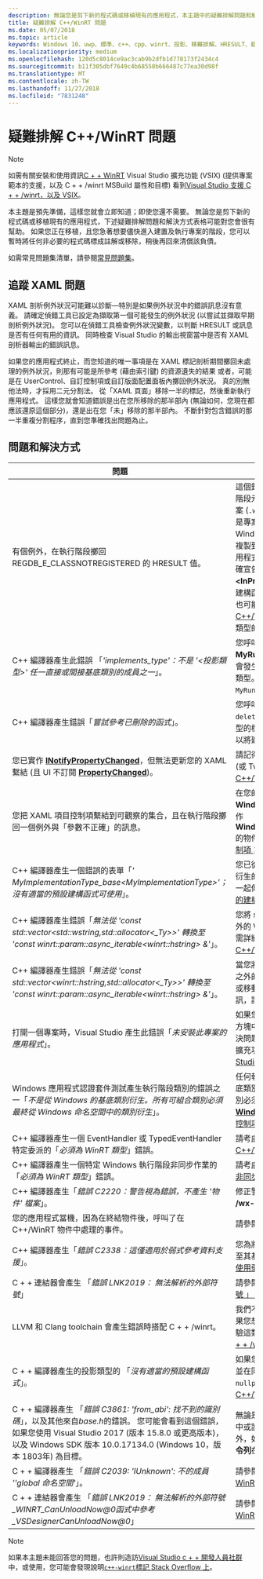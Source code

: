 ```yaml
---
description: 無論您是剪下新的程式碼或移植現有的應用程式，本主題中的疑難排解問題和解決方式表格可能對您會很有幫助。
title: 疑難排解 C++/WinRT 問題
ms.date: 05/07/2018
ms.topic: article
keywords: Windows 10、uwp、標準、c++、cpp、winrt、投影、移難排解、HRESULT、錯誤
ms.localizationpriority: medium
ms.openlocfilehash: 120d5c8014ce9ac3cab9b2dfb1d778173f2434c4
ms.sourcegitcommit: b11f305dbf7649c4b68550b666487c77ea30d98f
ms.translationtype: MT
ms.contentlocale: zh-TW
ms.lasthandoff: 11/27/2018
ms.locfileid: "7831248"
---
```

# <a name="troubleshooting-cwinrt-issues"></a>疑難排解 C++/WinRT 問題

> [!NOTE]
> 如需有關安裝和使用資訊[C + + WinRT](/windows/uwp/cpp-and-winrt-apis/intro-to-using-cpp-with-winrt) Visual Studio 擴充功能 (VSIX) (提供專案範本的支援，以及 C + + /winrt MSBuild 屬性和目標) 看到[Visual Studio 支援 C + + /winrt，以及 VSIX](intro-to-using-cpp-with-winrt.md#visual-studio-support-for-cwinrt-and-the-vsix)。

本主題是預先準備，這樣您就會立即知道；即使您還不需要。 無論您是剪下新的程式碼或移植現有的應用程式，下述疑難排解問題和解決方式表格可能對您會很有幫助。 如果您正在移植，且您急著想要儘快進入建置及執行專案的階段，您可以暫時將任何非必要的程式碼標成註解或移除，稍後再回來清償該負債。

如需常見問題集清單，請參閱[常見問題集](faq.md)。

## <a name="tracking-down-xaml-issues"></a>追蹤 XAML 問題
XAML 剖析例外狀況可能難以診斷&mdash;特別是如果例外狀況中的錯誤訊息沒有意義。 請確定偵錯工具已設定為擷取第一個可能發生的例外狀況 (以嘗試並擷取早期剖析例外狀況)。 您可以在偵錯工具檢查例外狀況變數，以判斷 HRESULT 或訊息是否有任何有用的資訊。 同時檢查 Visual Studio 的輸出視窗當中是否有 XAML 剖析器輸出的錯誤訊息。

如果您的應用程式終止，而您知道的唯一事項是在 XAML 標記剖析期間擲回未處理的例外狀況，則那有可能是所參考 (藉由索引鍵) 的資源遺失的結果 或者，可能是在 UserControl、自訂控制項或自訂版面配置面板內擲回例外狀況。 真的別無他法時，才採用二元分割法。 從「XAML 頁面」移除一半的標記，然後重新執行應用程式。 這樣您就會知道錯誤是出在您所移除的那半部內 (無論如何，您現在都應該還原這個部分)，還是出在您「未」移除的那半部內。 不斷針對包含錯誤的那一半重複分割程序，直到您準確找出問題為止。

## <a name="symptoms-and-remedies"></a>問題和解決方式
| 問題 | 解決方式 |
|---------|--------|
| 有個例外，在執行階段擲回 REGDB_E_CLASSNOTREGISTERED 的 HRESULT 值。 | 這個錯誤的其中一個原因是無法載入您的 Windows 執行階段元件。 請確定元件的 Windows 執行階段中繼資料檔案 (`.winmd`) 具有與元件二進位相同的名稱 ( `.dll`)，這也是專案名稱以及根命名空間的名稱。 也會確保，Windows 執行階段中繼資料和二進位已由建置程序正確複製到使用中應用程式`Appx`資料夾。 並且確認使用中的應用程式 `AppxManifest.xml`(也在`Appx`資料夾) 包含一個正確宣告啟動類別與二進位檔案名稱的 **&lt;InProcessServer&gt;** 元素。 如果您透過投影類型的預設建構函式犯了具現化一個本機實作執行階段類別的錯誤，也可能會發生這個錯誤。 請參閱 [XAML 控制項；繫結至 C++/WinRT 屬性](binding-property.md) 了解如何正確此時使用該案例中的投影類型的詳細資訊。 |
| C++ 編譯器產生此錯誤 「*'implements_type'：不是 '&lt;投影類型&gt;' 任一直接或間接基底類別的成員之一*」。 | 您呼叫 **make** 實作類型的不完整命名空間名稱 (例如，**MyRuntimeClass**)，且您尚未包含該類型的標頭時，便會發生此情況。 編譯器解譯 **MyRuntimeClass** 做為投影類型。 解決方案會包含適用於您實作類型的標頭 (例如，`MyRuntimeClass.h`)。 |
| C++ 編譯器產生錯誤「*嘗試參考已刪除的函式*」。 | 您呼叫 **make** 且您做為範本參數傳遞的實作類型有一個 `= delete` 預設建構函式時，便會發生此情況。 編輯實作類型的標頭檔案，並變更 `= delete` 為 `= default`。 您也可以將建構函式新增至適用於執行階段類別的 IDL。 |
| 您已實作 [**INotifyPropertyChanged**](/uwp/api/windows.ui.xaml.data.inotifypropertychanged)，但無法更新您的 XAML 繫結 (且 UI 不訂閱 [**PropertyChanged**](/uwp/api/windows.ui.xaml.data.inotifypropertychanged.PropertyChanged))。 | 請記得在 XAML 標記中的繫結運算式上設定 `Mode=OneWay` (或 TwoWay)。 請參閱 [XAML 控制項；繫結一個 C++/WinRT 屬性](binding-property.md)。 |
| 您把 XAML 項目控制項繫結到可觀察的集合，且在執行階段擲回一個例外與「參數不正確」的訊息。 | 在您的 IDL 和實作中，宣告任何可觀察的集合做為類型 **Windows.Foundation.Collections.IVector<IInspectable>**。 但傳回實作 **Windows.Foundation.Collections.IObservableVector<T>** 的物件，其中 T 為您的元素類型。 請參閱 [XAML 項目控制項；繫結一個 C++/WinRT 集合](binding-collection.md)。  |
| C++ 編譯器產生一個錯誤的表單「*' MyImplementationType_base&lt;MyImplementationType&gt;'；沒有適當的預設建構函式可使用*」。|您已從有一個非小型建構函式衍生時，這可能會發生。 您衍生的類型建構函式需要與需要基本類型建構函式的參數一起傳遞。 如需一個已執行的範例，請參閱 [從一個不小的建構函式衍生](author-apis.md#deriving-from-a-type-that-has-a-non-default-constructor)。|
| C++ 編譯器產生錯誤「*無法從 'const std::vector&lt;std::wstring,std::allocator&lt;_Ty&gt;&gt;' 轉換至 'const winrt::param::async_iterable&lt;winrt::hstring&gt; &'*」。|您將 std::wstring 的 std::vector 傳遞到除了一個集合之外的 Windows 執行階段 API，便可能會發生此情況。 如需詳細資訊，請參閱 [標準 C++ 資料類型與 C++/WinRT](std-cpp-data-types.md)。|
| C++ 編譯器產生錯誤「*無法從 'const std::vector&lt;winrt::hstring,std::allocator&lt;_Ty&gt;&gt;' 轉換至 'const winrt::param::async_iterable&lt;winrt::hstring&gt; &'*」。|當您將 winrt::hstring 的 std::vector 傳遞至除了一個集合之外的 Windows 執行階段 API，且您已沒有將向量複製或移動到非同步被呼叫者，便會發生此情況。 如需詳細資訊，請參閱 [標準 C++ 資料類型與 C++/WinRT](std-cpp-data-types.md)。|
| 打開一個專案時，Visual Studio 產生此錯誤「*未安裝此專案的應用程式*」。|如果您尚未開始，您需要從 Visual Studio 的**新專案**對話方塊中安裝 **C++ 開發 Windows 通用工具**。 如果無法解決問題，則此專案可能取決於 C++/WinRT Visual Studio 擴充功能 (VSIX) (請查閱[適用於 C++/WinRT 的 Visual Studio 支援，以及 VSIX](intro-to-using-cpp-with-winrt.md#visual-studio-support-for-cwinrt-and-the-vsix))。|
| Windows 應用程式認證套件測試產生執行階段類別的錯誤之一「*不是從 Windows 的基底類別衍生。所有可組合類別必須最終從 Windows 命名空間中的類別衍生*」。|任何執行階段類別 （在您的應用程式中宣告） 衍生自基底類別，稱為 「*可組合*類別。 可組合類別的最終基底類別必須是來自 windows.* 命名空間; 的類型例如， [**Windows.UI.Xaml.DependencyObject**](/uwp/api/windows.ui.xaml.dependencyobject)。 請參閱[XAML 控制項; 繫結至 C + + /winrt 屬性](binding-property.md)如需詳細資訊。|
| C++ 編譯器產生一個 EventHandler 或 TypedEventHandler 特定委派的「*必須為 WinRT 類型*」錯誤。|請考慮改用 **winrt::delegate&lt;...T&gt;**。 請參閱 [在 C++/WinRT 中撰寫事件](author-events.md)。|
| C++ 編譯器產生一個特定 Windows 執行階段非同步作業的「*必須為 WinRT 類型*」錯誤。|請考慮改傳回平行模式程式庫 (PPL) [**工作**](https://msdn.microsoft.com/library/hh750113)。 請查閱[並行和非同步作業](concurrency.md)。|
| C++ 編譯器產生「*錯誤 C2220：警告視為錯誤，不產生 '物件' 檔案*」。|修正警告，或設定**C/c + +**>**一般**>以**警告為錯誤****否 (/ /wx-)**。|
| 您的應用程式當機，因為在終結物件後，呼叫了在 C++/WinRT 物件中處理的事件。|請參閱[安全地存取*此*指標與事件處理委派](weak-references.md#safely-accessing-the-this-pointer-with-an-event-handling-delegate)。|
| C++ 編譯器產生「*錯誤 C2338：這僅適用於弱式參考資料支援*」。|您為將 **winrt::no_weak_ref** 標記結構做為範本引數傳遞至其基底類別的類型，要求一個弱式參考資料。 請參閱[不使用弱式參考資料支援](weak-references.md#opting-out-of-weak-reference-support)。|
| C + + 連結器會產生 「*錯誤 LNK2019： 無法解析的外部符號*」|請參閱[為何連結器給我 「 LNK2019： 無法解析的外部符號 」 錯誤？](faq.md#why-is-the-linker-giving-me-a-lnk2019-unresolved-external-symbol-error)。|
| LLVM 和 Clang toolchain 會產生錯誤時搭配 C + + /winrt。|我們不支援 LLVM 和 Clang toolchain C + /winrt，但如果您想要模擬我們如何使用它在內部，則您可能會嘗試實驗這類中所述的其中一個[可以使用 LLVM/Clang 來編譯 C + + /winrt？](faq.md#can-i-use-llvmclang-to-compile-with-cwinrt)。|
| C + + 編譯器產生的投影類型的 「*沒有適當的預設建構函式*」。 | 如果您嘗試要延遲初始化的執行階段類別物件，或使用，並在同一個專案中，實作執行階段類別，則您必須呼叫`nullptr_t`建構函式。 如需詳細資訊，請參閱 [使用 C++/WinRT 取用 API](consume-apis.md)。 |
| C + + 編譯器產生 「*錯誤 C3861: 'from_abi': 找不到的識別碼*」，以及其他來自*base.h*的錯誤。 您可能會看到這個錯誤，如果您使用 Visual Studio 2017 (版本 15.8.0 或更高版本)，以及 Windows SDK 版本 10.0.17134.0 (Windows 10，版本 1803年) 為目標。 | 無論是目標更新版本 （更多符合） 版本的 Windows SDK 中或設定專案屬性**C/c + +** > **語言** > **一致性模式： 否**(此外，如果 **/ 寬鬆-** 會出現在專案屬性**C/c + +**  > **語言** > **命令列**在**其他選項**，然後刪除它)。 |
| C + + 編譯器產生 「*錯誤 C2039: 'IUnknown': 不的成員 '\'global 命名空間'*」。 | 請參閱[如何重定您 C + + 來更新版本的 Windows SDK 的 WinRT 專案](news.md#how-to-retarget-your-cwinrt-project-to-a-later-version-of-the-windows-sdk)。 |
| C + + 連結器會產生 「*錯誤 LNK2019： 無法解析的外部符號_WINRT_CanUnloadNow@0函式中參考_VSDesignerCanUnloadNow@0*」 | 請參閱[如何重定您 C + + 來更新版本的 Windows SDK 的 WinRT 專案](news.md#how-to-retarget-your-cwinrt-project-to-a-later-version-of-the-windows-sdk)。 |

> [!NOTE]
> 如果本主題未能回答您的問題，也許則造訪[Visual Studio c + + 開發人員社群](https://developercommunity.visualstudio.com/spaces/62/index.html)中，或使用，您可能會發現說明[`c++-winrt`標記 Stack Overflow 上](https://stackoverflow.com/questions/tagged/c%2b%2b-winrt)。
